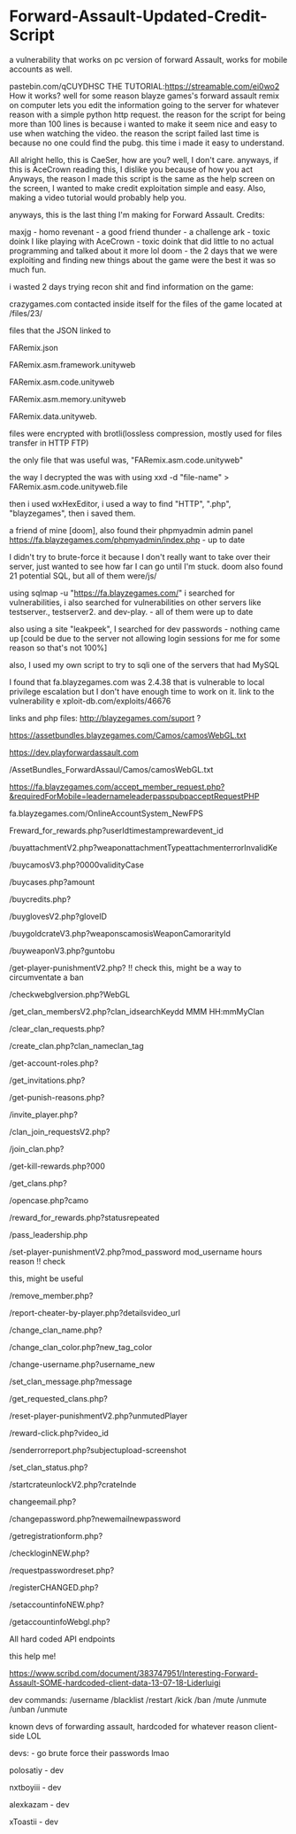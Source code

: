 # Forward-Assault-Updated-Credit-Script
a vulnerability that works on pc version of forward Assault, works for mobile accounts as well. 

pastebin.com/qCUYDHSC
THE TUTORIAL:https://streamable.com/ei0wo2
How it works?
well for some reason blayze games's forward assault remix on computer lets you edit the information going to the server
for whatever reason with a simple python http request.
the reason for the script for being more than 100 lines is because i wanted to make it seem nice and easy to use
when watching the video. the reason the script failed last time is because no one could find the pubg.
this time i made it easy to understand.

All alright hello, this is CaeSer, how are you?
well, I don't care. anyways, if this is AceCrown reading this,
I dislike you because of how you act
Anyways, the reason I made this script is the same as the help screen on the screen, I wanted to make credit exploitation simple and easy.
Also, making a video tutorial would probably help you.


anyways, this is the last thing I'm making for Forward Assault.
Credits:

maxjg - homo
revenant - a good friend
thunder - a challenge
ark - toxic doink I like playing with
AceCrown - toxic doink that did little to no actual programming and talked about it more lol
doom - the 2 days that we were exploiting and finding new things about the game were the best it was so much fun.


i wasted 2 days trying recon shit and find information on the game:

crazygames.com contacted inside itself for the files of the game located at
/files/23/

files that the JSON linked to

FARemix.json

FARemix.asm.framework.unityweb

FARemix.asm.code.unityweb

FARemix.asm.memory.unityweb

FARemix.data.unityweb.

files were encrypted with brotli(lossless compression, mostly used for files transfer in HTTP FTP)

the only file that was useful was, "FARemix.asm.code.unityweb"

the way I decrypted the was with using xxd -d "file-name" > FARemix.asm.code.unityweb.file

then i used wxHexEditor, i used a way to find "HTTP", ".php", "blayzegames", then i saved them.

a friend of mine [doom], also found their phpmyadmin admin panel https://fa.blayzegames.com/phpmyadmin/index.php - up to date

I didn't try to brute-force it because I don't really want to take over their server, just wanted to
see how far I can go until I'm stuck. doom also found 21 potential SQL, but all of them were/js/

using sqlmap -u "https://fa.blayzegames.com/" i searched for vulnerabilities, i also searched for vulnerabilities on other servers like
testserver., testserver2. and dev-play. - all of them were up to date

also using a site "leakpeek", I searched for dev passwords - nothing came up [could be due to the server not allowing login sessions for me for some reason so that's not 100%]

also, I used my own script to try to sqli one of the servers that had MySQL

I found that fa.blayzegames.com was 2.4.38 that is vulnerable to local privilege escalation but I don't have enough time to work on it. link to the vulnerability e
xploit-db.com/exploits/46676


links and php files:
http://blayzegames.com/suport ?

https://assetbundles.blayzegames.com/Camos/camosWebGL.txt

https://dev.playforwardassault.com

/AssetBundles_ForwardAssaul/Camos/camosWebGL.txt

https://fa.blayzegames.com/accept_member_request.php?&requiredForMobile=leadernameleaderpasspubpacceptRequestPHP

fa.blayzegames.com/OnlineAccountSystem_NewFPS

Freward_for_rewards.php?userIdtimestamprewardevent_id

/buyattachmentV2.php?weaponattachmentTypeattachmenterrorInvalidKe

/buycamosV3.php?0000validityCase

/buycases.php?amount

/buycredits.php?

/buyglovesV2.php?gloveID

/buygoldcrateV3.php?weaponscamosisWeaponCamorarityId

/buyweaponV3.php?guntobu

/get-player-punishmentV2.php? !! check this, might be a way to circumventate a ban

/checkwebglversion.php?WebGL

/get_clan_membersV2.php?clan_idsearchKeydd MMM HH:mmMyClan

/clear_clan_requests.php?

/create_clan.php?clan_nameclan_tag

/get-account-roles.php?

/get_invitations.php?

/get-punish-reasons.php?

/invite_player.php?

/clan_join_requestsV2.php?

/join_clan.php?

/get-kill-rewards.php?000

/get_clans.php?

/opencase.php?camo

/reward_for_rewards.php?statusrepeated

/pass_leadership.php

/set-player-punishmentV2.php?mod_password mod_username hours reason !! check 

this, might be useful

/remove_member.php?

/report-cheater-by-player.php?detailsvideo_url

/change_clan_name.php?

/change_clan_color.php?new_tag_color

/change-username.php?username_new

/set_clan_message.php?message

/get_requested_clans.php?

/reset-player-punishmentV2.php?unmutedPlayer

/reward-click.php?video_id

/senderrorreport.php?subjectupload-screenshot

/set_clan_status.php?

/startcrateunlockV2.php?crateInde

changeemail.php?

/changepassword.php?newemailnewpassword

/getregistrationform.php?

/checkloginNEW.php?

/requestpasswordreset.php?

/registerCHANGED.php?

/setaccountinfoNEW.php?

/getaccountinfoWebgl.php?

All hard coded API endpoints

this help me!

https://www.scribd.com/document/383747951/Interesting-Forward-Assault-SOME-hardcoded-client-data-13-07-18-Liderluigi

dev commands:
/username /blacklist /restart /kick /ban /mute /unmute /unban /unmute

known devs of forwarding assault, hardcoded for whatever reason client-side LOL

devs: - go brute force their passwords lmao

polosatiy - dev

nxtboyiii - dev

alexkazam - dev

xToastii - dev
